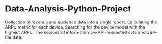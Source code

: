 # Data-Analysis-Python-Project
Collection of revenue and audience data into a single report.
Calculating the ARPU metric for each device.
Searching for the device model with the highest ARPU.
The sources of information are API-requested data and CSV-file data.
